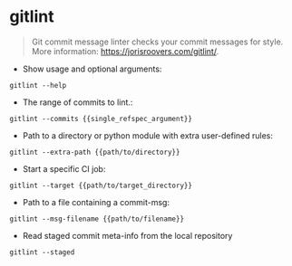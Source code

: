 # gitlint

> Git commit message linter checks your commit messages for style.
> More information: <https://jorisroovers.com/gitlint/>.

- Show usage and optional arguments:

`gitlint --help`

- The range of commits to lint.:

`gitlint --commits {{single_refspec_argument}}`

- Path to a directory or python module with extra user-defined rules:

`gitlint --extra-path {{path/to/directory}}`

- Start a specific CI job:

`gitlint --target {{path/to/target_directory}}`

- Path to a file containing a commit-msg:

`gitlint --msg-filename {{path/to/filename}}`

- Read staged commit meta-info from the local repository

`gitlint --staged`
